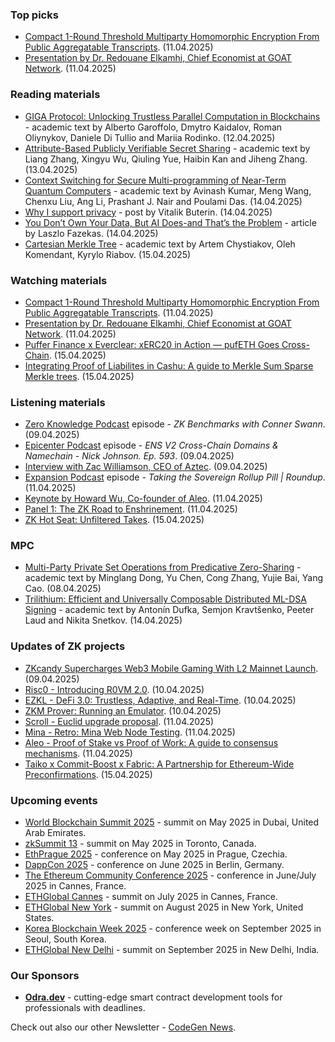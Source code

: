 ### Top picks
* [Compact 1-Round Threshold Multiparty Homomorphic Encryption From Public Aggregatable Transcripts](https://www.youtube.com/watch?v=9Jsk6b4mFy0). (11.04.2025)
* [Presentation by Dr. Redouane Elkamhi, Chief Economist at GOAT Network](https://www.youtube.com/watch?v=g0RFy5SJEhE). (11.04.2025)

### Reading materials 
* [GIGA Protocol: Unlocking Trustless Parallel Computation in Blockchains](https://eprint.iacr.org/2025/645.pdf) - academic text by Alberto Garoffolo, Dmytro Kaidalov, Roman Oliynykov, Daniele Di Tullio and Mariia Rodinko. (12.04.2025)
* [Attribute-Based Publicly Verifiable Secret Sharing](https://eprint.iacr.org/2025/662.pdf) - academic text by Liang Zhang, Xingyu Wu, Qiuling Yue, Haibin Kan and Jiheng Zhang. (13.04.2025)
* [Context Switching for Secure Multi-programming of Near-Term Quantum Computers](https://arxiv.org/pdf/2504.07048) - academic text by Avinash Kumar, Meng Wang, Chenxu Liu, Ang Li, Prashant J. Nair and Poulami Das. (14.04.2025)
* [Why I support privacy](https://vitalik.eth.limo/general/2025/04/14/privacy.html) - post by Vitalik Buterin. (14.04.2025)
* [You Don’t Own Your Data, But AI Does-and That’s the Problem](https://hackernoon.com/you-dont-own-your-data-but-ai-doesand-thats-the-problem) - article by Laszlo Fazekas. (14.04.2025)
* [Cartesian Merkle Tree](https://arxiv.org/pdf/2504.10944) - academic text by  Artem Chystiakov, Oleh Komendant, Kyrylo Riabov. (15.04.2025)

### Watching materials
* [Compact 1-Round Threshold Multiparty Homomorphic Encryption From Public Aggregatable Transcripts](https://www.youtube.com/watch?v=9Jsk6b4mFy0). (11.04.2025)
* [Presentation by Dr. Redouane Elkamhi, Chief Economist at GOAT Network](https://www.youtube.com/watch?v=g0RFy5SJEhE). (11.04.2025)
* [Puffer Finance x Everclear: xERC20 in Action — pufETH Goes Cross-Chain](https://www.youtube.com/watch?v=TYX-J9gx9yk). (15.04.2025)
* [Integrating Proof of Liabilites in Cashu: A guide to Merkle Sum Sparse Merkle trees](https://www.youtube.com/watch?v=eXrHC7MlmiE). (15.04.2025)

### Listening materials
* [Zero Knowledge Podcast](https://zeroknowledge.fm/podcast/356/) episode - *ZK Benchmarks with Conner Swann*. (09.04.2025)
* [Epicenter Podcast](https://www.youtube.com/watch?v=LW4fPfoQeAo) episode - *ENS V2 Cross-Chain Domains & Namechain - Nick Johnson. Ep. 593*. (09.04.2025)
* [Interview with Zac Williamson, CEO of Aztec](https://www.youtube.com/watch?v=3Hq3rozewLc). (09.04.2025)
* [Expansion Podcast](https://www.youtube.com/watch?v=l873wQ3KiSc) episode - *Taking the Sovereign Rollup Pill | Roundup*. (11.04.2025)
* [Keynote by Howard Wu, Co-founder of Aleo](https://www.youtube.com/watch?v=daOirFo3Q2Y). (11.04.2025)
* [Panel 1: The ZK Road to Enshrinement](https://www.youtube.com/watch?v=njOye6IivF4). (11.04.2025)
* [ZK Hot Seat: Unfiltered Takes](https://www.youtube.com/watch?v=la4jAwtUxO4). (15.04.2025)

### MPC
* [Multi-Party Private Set Operations from Predicative Zero-Sharing](https://eprint.iacr.org/2025/640.pdf) - academic text by Minglang Dong, Yu Chen, Cong Zhang, Yujie Bai, Yang Cao. (08.04.2025)
* [Trilithium: Efficient and Universally Composable Distributed ML-DSA Signing](https://eprint.iacr.org/2025/675.pdf) - academic text by Antonín Dufka, Semjon Kravtšenko, Peeter Laud and Nikita Snetkov. (14.04.2025)
 
### Updates of ZK projects
* [ZKcandy Supercharges Web3 Mobile Gaming With L2 Mainnet Launch](https://hackernoon.com/zkcandy-supercharges-web3-mobile-gaming-with-l2-mainnet-launch). (09.04.2025)
* [Risc0 - Introducing R0VM 2.0](https://risczero.com/blog/introducing-R0VM-2.0). (10.04.2025)
* [EZKL - DeFi 3.0: Trustless, Adaptive, and Real-Time](https://blog.ezkl.xyz/post/defi3dot0/). (10.04.2025)
* [ZKM Prover: Running an Emulator](https://www.zkm.io/blog/zkm-prover-running-an-emulator). (10.04.2025)
* [Scroll - Euclid upgrade proposal](https://x.com/shenhaichen/status/1910527255920730363). (11.04.2025)
* [Mina - Retro: Mina Web Node Testing](https://minaprotocol.com/blog/retro-mina-web-node-testing). (11.04.2025)
* [Aleo - Proof of Stake vs Proof of Work: A guide to consensus mechanisms](https://aleo.org/post/proof-of-stake-vs-proof-of-work/). (11.04.2025)
* [Taiko x Commit-Boost x Fabric: A Partnership for Ethereum-Wide Preconfirmations](https://taiko.mirror.xyz/7_FNvOGfu81imp6A6EucFDoRcKU6E94j4izNEPiugmE). (15.04.2025)

### Upcoming events
* [World Blockchain Summit 2025](https://worldblockchainsummit.com/dxb-oct-24/) - summit on May 2025 in Dubai, United Arab Emirates.
* [zkSummit 13](https://www.zksummit.com/) - summit on May 2025 in Toronto, Canada.
* [EthPrague 2025](https://ethprague.com/) - conference on May 2025 in Prague, Czechia.
* [DappCon 2025](https://dappcon.io/#about) - conference on June 2025 in Berlin, Germany.
* [The Ethereum Community Conference 2025](https://ethcc.io/) - conference in June/July 2025 in Cannes, France.
* [ETHGlobal Cannes](https://ethglobal.com/events/cannes) - summit on July 2025 in Cannes, France.
* [ETHGlobal New York](https://ethglobal.com/events/newyork2025) - summit on August 2025 in New York, United States.
* [Korea Blockchain Week 2025](https://koreablockchainweek.com/) - conference week on September 2025 in Seoul, South Korea.
* [ETHGlobal New Delhi](https://ethglobal.com/events/newdelhi) - summit on September 2025 in New Delhi, India.

### Our Sponsors
* **[Odra.dev](https://odra.dev)** - cutting-edge smart contract development tools for professionals with deadlines.

Check out also our other Newsletter - [CodeGen News](https://codegen.substack.com/p/codegen-news-for-2025-04-01). 

